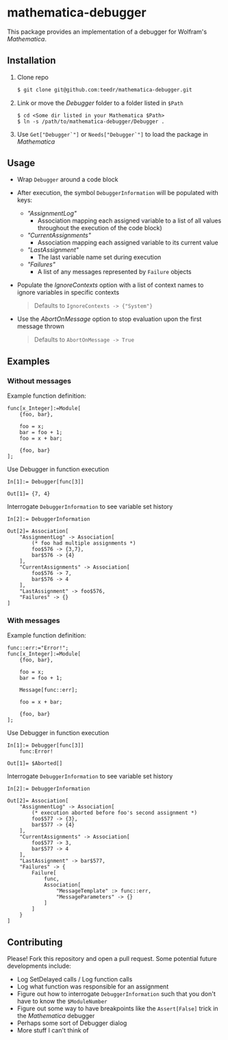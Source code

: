# mathematica-debugger

This package provides an implementation of a debugger for Wolfram's _Mathematica_.

## Installation

1. Clone repo
	```sh
	$ git clone git@github.com:teedr/mathematica-debugger.git
	```

2. Link or move the _Debugger_ folder to a folder listed in `$Path`
	```
	$ cd <Some dir listed in your Mathematica $Path>
	$ ln -s /path/to/mathematica-debugger/Debugger .
	```
	
3. Use ``Get["Debugger`"]`` or ``Needs["Debugger`"]`` to load the package in _Mathematica_

## Usage

* Wrap `Debugger` around a code block

* After execution, the symbol `DebuggerInformation` will be populated with keys: 
	* _"AssignmentLog"_
		* Association mapping each assigned variable to a list of all values throughout the execution of the code block)
	* _"CurrentAssignments"_
		* Association mapping each assigned variable to its current value
	* _"LastAssignment"_
		* The last variable name set during execution
	* _"Failures"_
		* A list of any messages represented by `Failure` objects
		

* Populate the _IgnoreContexts_ option with a list of context names to ignore variables in specific contexts
	> Defaults to `IgnoreContexts -> {"System"}`

* Use the _AbortOnMessage_ option to stop evaluation upon the first message thrown
	> Defaults to `AbortOnMessage -> True`

## Examples

### Without messages
Example function definition:
```
func[x_Integer]:=Module[
	{foo, bar},
	
	foo = x;
	bar = foo + 1;
	foo = x + bar;
	
	{foo, bar}
];
```
Use Debugger in function execution
```
In[1]:= Debugger[func[3]]

Out[1]= {7, 4}
```
Interrogate `DebuggerInformation` to see variable set history
```
In[2]:= DebuggerInformation

Out[2]= Association[
	"AssignmentLog" -> Association[
		(* foo had multiple assignments *)
		foo$576 -> {3,7},
		bar$576 -> {4}
	],
	"CurrentAssignments" -> Association[
		foo$576 -> 7,
		bar$576 -> 4
	],
	"LastAssignment" -> foo$576,
	"Failures" -> {}
]
```

### With messages
Example function definition:
```
func::err:="Error!";
func[x_Integer]:=Module[
	{foo, bar},
	
	foo = x;
	bar = foo + 1;
	
	Message[func::err];
	
	foo = x + bar;
	
	{foo, bar}
];
```
Use Debugger in function execution
```
In[1]:= Debugger[func[3]]
	func:Error!

Out[1]= $Aborted[]
```
Interrogate `DebuggerInformation` to see variable set history
```
In[2]:= DebuggerInformation

Out[2]= Association[
	"AssignmentLog" -> Association[
		(* execution aborted before foo's second assignment *)
		foo$577 -> {3},
		bar$577 -> {4}
	],
	"CurrentAssignments" -> Association[
		foo$577 -> 3,
		bar$577 -> 4
	],
	"LastAssignment" -> bar$577,
	"Failures" -> {
		Failure[
			func,
			Association[
				"MessageTemplate" :> func::err,
				"MessageParameters" -> {}
			]
		]
	}
]
```

## Contributing

Please! Fork this repository and open a pull request. Some potential future developments include:

* Log SetDelayed calls / Log function calls
* Log what function was responsible for an assignment
* Figure out how to interrogate ``DebuggerInformation`` such that you don't have to know the ``$ModuleNumber``
* Figure out some way to have breakpoints like the `Assert[False]` trick in the _Mathematica_ debugger
* Perhaps some sort of Debugger dialog
* More stuff I can't think of

